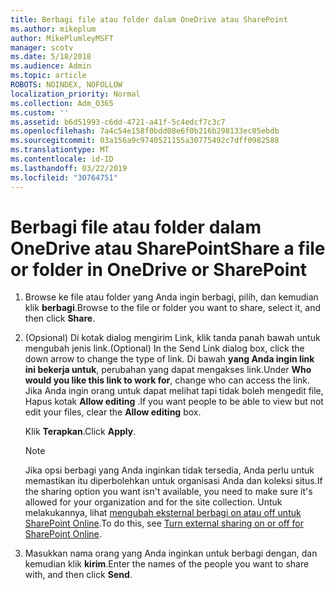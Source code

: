 ```yaml
---
title: Berbagi file atau folder dalam OneDrive atau SharePoint
ms.author: mikeplum
author: MikePlumleyMSFT
manager: scotv
ms.date: 5/18/2018
ms.audience: Admin
ms.topic: article
ROBOTS: NOINDEX, NOFOLLOW
localization_priority: Normal
ms.collection: Adm_O365
ms.custom: ''
ms.assetid: b6d51993-c6dd-4721-a41f-5c4edcf7c3c7
ms.openlocfilehash: 7a4c54e158f0bdd08e6f0b216b298133ec05ebdb
ms.sourcegitcommit: 03a156a9c9740521155a30775492c7dff0982588
ms.translationtype: MT
ms.contentlocale: id-ID
ms.lasthandoff: 03/22/2019
ms.locfileid: "30764751"
---
```

# <a name="share-a-file-or-folder-in-onedrive-or-sharepoint"></a><span data-ttu-id="fbed8-102">Berbagi file atau folder dalam OneDrive atau SharePoint</span><span class="sxs-lookup"><span data-stu-id="fbed8-102">Share a file or folder in OneDrive or SharePoint</span></span>

1. <span data-ttu-id="fbed8-103">Browse ke file atau folder yang Anda ingin berbagi, pilih, dan kemudian klik **berbagi**.</span><span class="sxs-lookup"><span data-stu-id="fbed8-103">Browse to the file or folder you want to share, select it, and then click **Share**.</span></span>
    
2. <span data-ttu-id="fbed8-104">(Opsional) Di kotak dialog mengirim Link, klik tanda panah bawah untuk mengubah jenis link.</span><span class="sxs-lookup"><span data-stu-id="fbed8-104">(Optional) In the Send Link dialog box, click the down arrow to change the type of link.</span></span> <span data-ttu-id="fbed8-105">Di bawah **yang Anda ingin link ini bekerja untuk**, perubahan yang dapat mengakses link.</span><span class="sxs-lookup"><span data-stu-id="fbed8-105">Under **Who would you like this link to work for**, change who can access the link.</span></span> <span data-ttu-id="fbed8-106">Jika Anda ingin orang untuk dapat melihat tapi tidak boleh mengedit file, Hapus kotak **Allow editing** .</span><span class="sxs-lookup"><span data-stu-id="fbed8-106">If you want people to be able to view but not edit your files, clear the **Allow editing** box.</span></span> 
    
    <span data-ttu-id="fbed8-107">Klik **Terapkan**.</span><span class="sxs-lookup"><span data-stu-id="fbed8-107">Click **Apply**.</span></span>
    
    > [!NOTE]
    > <span data-ttu-id="fbed8-108">Jika opsi berbagi yang Anda inginkan tidak tersedia, Anda perlu untuk memastikan itu diperbolehkan untuk organisasi Anda dan koleksi situs.</span><span class="sxs-lookup"><span data-stu-id="fbed8-108">If the sharing option you want isn't available, you need to make sure it's allowed for your organization and for the site collection.</span></span> <span data-ttu-id="fbed8-109">Untuk melakukannya, lihat [mengubah eksternal berbagi on atau off untuk SharePoint Online](https://go.microsoft.com/fwlink/?linkid=866426).</span><span class="sxs-lookup"><span data-stu-id="fbed8-109">To do this, see [Turn external sharing on or off for SharePoint Online](https://go.microsoft.com/fwlink/?linkid=866426).</span></span> 
  
3. <span data-ttu-id="fbed8-110">Masukkan nama orang yang Anda inginkan untuk berbagi dengan, dan kemudian klik **kirim**.</span><span class="sxs-lookup"><span data-stu-id="fbed8-110">Enter the names of the people you want to share with, and then click **Send**.</span></span>
    

